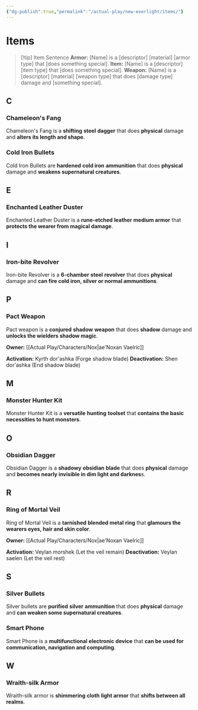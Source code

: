 ```yaml
---
{"dg-publish":true,"permalink":"/actual-play/new-everlight/items/"}
---
```


# Items

> [!tip] Item Sentence
> **Armor:** \[Name] is a \[descriptor] \[material] \[armor type] that \[does something special].
> **Item:** \[Name] is a \[descriptor] \[item type] that \[does something special].
> **Weapon:** \[Name] is a \[descriptor] \[material] \[weapon type] that does \[damage type] damage and \[something special].


## C

### Chameleon's Fang
Chameleon's Fang is a **shifting** **steel** **dagger** that does **physical** damage and **alters its length and shape**.

### Cold Iron Bullets
Cold Iron Bullets are **hardened** **cold iron** **ammunition** that does **physical** damage and **weakens supernatural creatures**.

## E

### Enchanted Leather Duster
Enchanted Leather Duster is a **rune-etched** **leather** **medium armor** that **protects the wearer from magical damage**.

## I

### Iron-bite Revolver
Iron-bite Revolver is a **6-chamber** **steel** **revolver** that does **physical** damage and **can fire cold iron, silver or normal ammunitions**.

## P

### Pact Weapon
Pact weapon is a **conjured** **shadow** **weapon** that does **shadow** damage and **unlocks the wielders shadow magic**.

**Owner:** [[Actual Play/Characters/Nox\|ae'Noxan Vaelric]]

**Activation:** Kyrth dor'ashka (Forge shadow blade)
**Deactivation:** Shen dor'ashka (End shadow blade)

## M

### Monster Hunter Kit
Monster Hunter Kit is a **versatile** **hunting** **toolset** that **contains the basic necessities to hunt monsters**.

## O

### Obsidian Dagger
Obsidian Dagger is a **shadowy** **obsidian** **blade** that does **physical** damage and **becomes nearly invisible in dim light and darknes**s.

## R

### Ring of Mortal Veil
Ring of Mortal Veil is a **tarnished** **blended metal** **ring** that **glamours the wearers eyes, hair and skin color**.

**Owner:** [[Actual Play/Characters/Nox\|ae'Noxan Vaelric]]

**Activation:** Veylan morshek (Let the veil remain)
**Deactivation:** Veylan saelen (Let the veil rest)

## S

### Silver Bullets
Silver bullets are **purified** **silver** **ammunition** that does **physical** damage and **can weaken some supernatural creatures**.

### Smart Phone
Smart Phone is a **multifunctional** **electronic** **device** that **can be used for communication, navigation and computing**.

## W

### Wraith-silk Armor
Wraith-silk armor is **shimmering** **cloth** **light armor** that **shifts between all realms**.